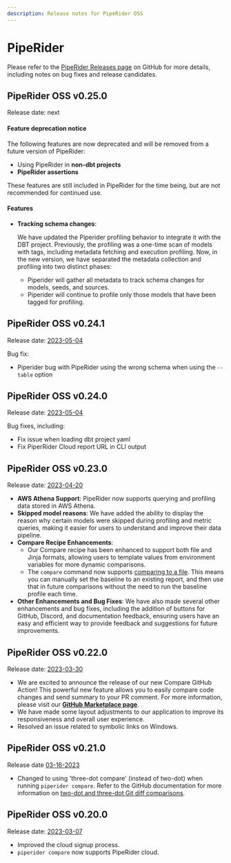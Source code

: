```yaml
---
description: Release notes for PipeRider OSS
---
```


# PipeRider

Please refer to the [PipeRider Releases page](https://github.com/InfuseAI/piperider/releases) on GitHub for more details, including notes on bug fixes and release candidates.&#x20;



## PipeRider OSS v0.25.0

Release date: next

#### Feature deprecation notice

The following features are now deprecated and will be removed from a future version of PipeRider:

* &#x20;Using PipeRider in **non-dbt projects**&#x20;
* **PipeRider assertions**

These features are still included in PipeRider for the time being, but are not recommended for continued use.



#### Features

*   **Tracking schema changes**: &#x20;

    We have updated the Piperider profiling behavior to integrate it with the DBT project. Previously, the profiling was a one-time scan of models with tags, including metadata fetching and execution profiling. Now, in the new version, we have separated the metadata collection and profiling into two distinct phases:

    * Piperider will gather all metadata to track schema changes for models, seeds, and sources.
    * Piperider will continue to profile only those models that have been tagged for profiling.



## PipeRider OSS v0.24.1

Release date: [2023-05-04](https://github.com/InfuseAI/piperider/releases/tag/v0.24.1)

Bug fix:

* Piperider bug with PipeRider using the wrong schema when using the `--table` option

## PipeRider OSS v0.24.0

Release date: [2023-05-04](https://github.com/InfuseAI/piperider/releases/tag/v0.24.0)

Bug fixes, including:

* Fix issue when loading dbt project yaml
* Fix PiperRider Cloud report URL in CLI output

## PipeRider OSS v0.23.0

Release date: [2023-04-20](https://github.com/InfuseAI/piperider/releases/tag/v0.23.0)

* **AWS Athena Support**: PipeRider now supports querying and profiling data stored in AWS Athena.
* **Skipped model reasons**: We have added the ability to display the reason why certain models were skipped during profiling and metric queries, making it easier for users to understand and improve their data pipeline.
* **Compare Recipe Enhancements**:&#x20;
  * Our Compare recipe has been enhanced to support both file and Jinja formats, allowing users to template values from environment variables for more dynamic comparisons.
  * The `compare` command now supports [comparing to a file](../get-started/compare.md#recipe-example-base-is-from-file). This means you can manually set the baseline to an existing report, and then use that in future comparisons without the need to run the baseline profile each time.
* **Other Enhancements and Bug Fixes**: We have also made several other enhancements and bug fixes, including the addition of buttons for GitHub, Discord, and documentation feedback, ensuring users have an easy and efficient way to provide feedback and suggestions for future improvements.

## PipeRider OSS v0.22.0

Release date: [2023-03-30](https://github.com/InfuseAI/piperider/releases/tag/v0.22.0)

* We are excited to announce the release of our new Compare GitHub Action! This powerful new feature allows you to easily compare code changes and send summary to your PR comment. For more information, please visit our [**GitHub Marketplace page**](https://github.com/marketplace/actions/piperider-compare-action).
* We have made some layout adjustments to our application to improve its responsiveness and overall user experience.
* Resolved an issue related to symbolic links on Windows.

## PipeRider OSS v0.21.0&#x20;

Release date [03-16-2023](https://github.com/InfuseAI/piperider/releases/tag/v0.21.0)

* Changed to using 'three-dot compare' (instead of two-dot) when running `piperider compare`. Refer to the GitHub documentation for more information on [two-dot and three-dot Git diff comparisons](https://docs.github.com/en/pull-requests/collaborating-with-pull-requests/proposing-changes-to-your-work-with-pull-requests/about-comparing-branches-in-pull-requests#three-dot-and-two-dot-git-diff-comparisons).&#x20;

## PipeRider OSS v0.20.0

Release date: [2023-03-07](https://github.com/InfuseAI/piperider/releases/tag/v0.20.0)

* Improved the cloud signup process.
* `piperider compare` now supports PipeRider cloud.



